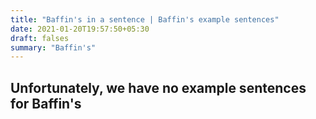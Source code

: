 ```yaml
---
title: "Baffin's in a sentence | Baffin's example sentences"
date: 2021-01-20T19:57:50+05:30
draft: falses
summary: "Baffin's"
---
```

## Unfortunately, we have no example sentences for Baffin's                 
